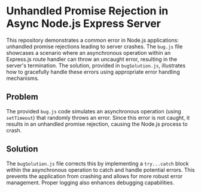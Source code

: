 # Unhandled Promise Rejection in Async Node.js Express Server

This repository demonstrates a common error in Node.js applications: unhandled promise rejections leading to server crashes.  The `bug.js` file showcases a scenario where an asynchronous operation within an Express.js route handler can throw an uncaught error, resulting in the server's termination.  The solution, provided in `bugSolution.js`, illustrates how to gracefully handle these errors using appropriate error handling mechanisms.

## Problem

The provided `bug.js` code simulates an asynchronous operation (using `setTimeout`) that randomly throws an error.  Since this error is not caught, it results in an unhandled promise rejection, causing the Node.js process to crash.

## Solution

The `bugSolution.js` file corrects this by implementing a `try...catch` block within the asynchronous operation to catch and handle potential errors.  This prevents the application from crashing and allows for more robust error management.  Proper logging also enhances debugging capabilities.